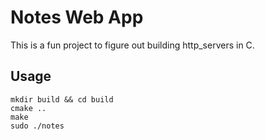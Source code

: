 # Notes Web App

This is a fun project to figure out building http_servers in C.

## Usage

```
mkdir build && cd build
cmake ..
make
sudo ./notes
```
